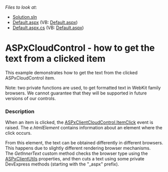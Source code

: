 <!-- default file list -->
*Files to look at*:

* [Solution.sln](./CS/Solution.sln)
* [Default.aspx](./CS/WebSite/Default.aspx) (VB: [Default.aspx](./VB/WebSite/Default.aspx))
* [Default.aspx.cs](./CS/WebSite/Default.aspx.cs) (VB: [Default.aspx](./VB/WebSite/Default.aspx))
<!-- default file list end -->
# ASPxCloudControl - how to get the text from a clicked item


<p>This example demonstrates how to get the text from the clicked ASPxCloudControl item.</p><p>Note: two private functions are used, to get formatted text in WebKit family browsers. We cannot guarantee that they will be supported in future versions of our controls.</p>


<h3>Description</h3>

<p>When an item is clicked, the <a href="http://documentation.devexpress.com/#AspNet/DevExpressWebASPxCloudControlScriptsASPxClientCloudControl_ItemClicktopic">ASPxClientCloudControl.ItemClick</a> event is raised. The <em>e.htmlElement</em> contains information about an element where the click occurs.</p>
<p>From this element, the text can be obtained differently in different browsers. This happens due to slightly different rendering browser mechanisms.<br> The <em>GetInnerText</em> custom method checks the browser type using the <a href="http://documentation.devexpress.com/#AspNet/DevExpressWebASPxClassesScriptsASPxClientUtilsMembersTopicAll">ASPxClientUtils</a> properties, and then cuts a text using some private DevExpress methods (starting with the "_aspx" prefix).</p>

<br/>


